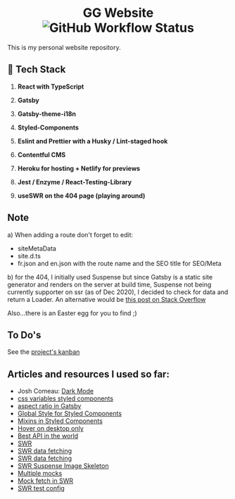 <h1 align="center">
  GG Website <img alt="GitHub Workflow Status" src="https://img.shields.io/github/workflow/status/ggrassiant/gg-website/GG%20Website%20CI">
</h1> 
This is my personal website repository.

## 🚀 Tech Stack

1.  **React with TypeScript**

1.  **Gatsby**

1.  **Gatsby-theme-i18n**

1.  **Styled-Components**

1.  **Eslint and Prettier with a Husky / Lint-staged hook**

1.  **Contentful CMS**

1.  **Heroku for hosting + Netlify for previews**

1.  **Jest / Enzyme / React-Testing-Library**
    
1.  **useSWR on the 404 page (playing around)**

## Note

a) When adding a route don't forget to edit:

- siteMetaData
- site.d.ts 
- fr.json and en.json with the route name and the SEO title for SEO/Meta

b) for the 404, I initially used Suspense but since Gatsby is a static site generator
and renders on the server at build time, Suspense not being currently supporter
on ssr (as of Dec 2020), I decided to check for data and return a Loader.
An alternative would be [this post on Stack Overflow](https://stackoverflow.com/questions/63066974/how-to-use-react-lazy-in-gatsby)

Also...there is an Easter egg for you to find ;)

## To Do's
See the [project's kanban](https://github.com/GGrassiant/gg-website/projects/1)

## Articles and resources I used so far:
- Josh Comeau: [Dark Mode](https://joshwcomeau.com/gatsby/dark-mode/) 
- [css variables styled components](https://ronvalstar.nl/react-styled-components-and-sass-less-variables)
- [aspect ratio in Gatsby](https://medium.com/swlh/art-direction-with-gatsby-image-the-aspect-ratio-bug-8281f7a8594c)
- [Global Style for Styled Components](https://scalablecss.com/styled-components-global-styles/)
- [Mixins in Styled Components](https://www.thegeekwing.com/technology/5-minutes-guide-to-styled-components-for-modular-components)
- [Hover on desktop only](https://stackoverflow.com/questions/8291517/disable-hover-effects-on-mobile-browsers)
- [Best API in the world](https://dog.ceo/dog-api/documentation/random)
- [SWR](https://swr.vercel.app/)
- [SWR data fetching](https://dev.to/dance2die/useswr-react-hooks-for-remote-data-fetching-1nlo)
- [SWR data fetching](https://dev.to/dance2die/useswr-react-hooks-for-remote-data-fetching-1nlo)
- [SWR Suspense Image Skeleton](https://medium.com/creditas-tech/react-suspense-swr-skeleton-e1979e9f32f0)
- [Multiple mocks](https://medium.com/trabe/mocking-different-values-for-the-same-module-using-jest-a7b8d358d78b)
- [Mock fetch in SWR](https://www.leighhalliday.com/mock-fetch-jest)
- [SWR test config](https://medium.com/frontend-digest/using-testing-libary-with-useswr-f595919de2fd)

